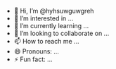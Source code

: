 - 👋 Hi, I’m @hyhsuwguwgreh
- 👀 I’m interested in ...
- 🌱 I’m currently learning ...
- 💞️ I’m looking to collaborate on ...
- 📫 How to reach me ...
- 😄 Pronouns: ...
- ⚡ Fun fact: ...

<!---
hyhsuwguwgreh/hyhsuwguwgreh is a ✨ special ✨ repository because its `README.md` (this file) appears on your GitHub profile.
You can click the Preview link to take a look at your changes.
--->
